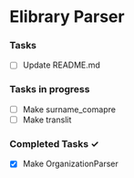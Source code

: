 # Elibrary Parser


### Tasks
<!-- - [ ] Make translit  -->
<!-- - [ ] Make surname_compare -->
- [ ] Update README.md

### Tasks in progress
- [ ] Make surname_comapre
- [ ] Make translit 

### Completed Tasks ✓
- [x] Make OrganizationParser 